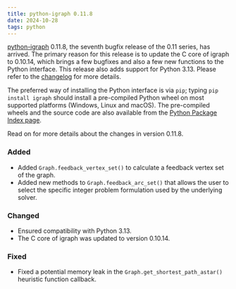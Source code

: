 ```yaml
---
title: python-igraph 0.11.8
date: 2024-10-28
tags: python
---
```


[python-igraph](https://python.igraph.org/en/0.11.8/) 0.11.8, the seventh bugfix release of the 0.11 series, has arrived. The primary reason for this release is to update the C core of igraph to 0.10.14, which brings a few bugfixes and also a few new functions to the Python interface. This release also adds support for Python 3.13. Please refer to the [changelog](https://github.com/igraph/python-igraph/releases/tag/0.11.8) for more details.

The preferred way of installing the Python interface is via `pip`; typing `pip install igraph` should install a pre-compiled Python wheel on most supported platforms (Windows, Linux and macOS). The pre-compiled wheels and the source code are also available from the [Python Package Index page](https://pypi.org/project/igraph/0.11.8/).

Read on for more details about the changes in version 0.11.8.

<!--more-->

### Added

- Added `Graph.feedback_vertex_set()` to calculate a feedback vertex set of the graph.
- Added new methods to `Graph.feedback_arc_set()` that allows the user to select the specific integer problem formulation used by the underlying solver.

### Changed

- Ensured compatibility with Python 3.13.
- The C core of igraph was updated to version 0.10.14.

### Fixed

- Fixed a potential memory leak in the `Graph.get_shortest_path_astar()` heuristic function callback.

